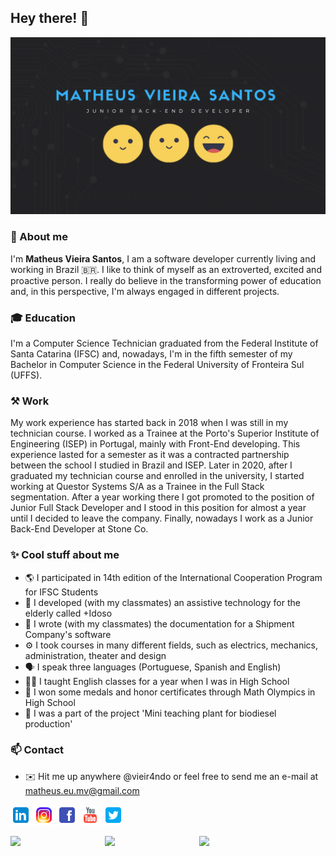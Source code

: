 ## Hey there! 👋

![header](/img/Header.gif)

### 🍰 About me

I'm **Matheus Vieira Santos**, I am a software developer currently living and working in Brazil 🇧🇷. I like to think of myself as an extroverted, excited and proactive person. I really do believe in the transforming power of education and, in this perspective, I'm always engaged in different projects.

### 🎓 Education

I'm a Computer Science Technician graduated from the Federal Institute of Santa Catarina (IFSC) and, nowadays, I'm in the fifth semester of my Bachelor in Computer Science in the Federal University of Fronteira Sul (UFFS).

### ⚒️ Work

My work experience has started back in 2018 when I was still in my technician course. I worked as a Trainee at the Porto's Superior Institute of Engineering (ISEP) in Portugal, mainly with Front-End developing. This experience lasted for a semester as it was a contracted partnership between the school I studied in Brazil and ISEP. Later in 2020, after I graduated my technician course and enrolled in the university, I started working at Questor Systems S/A as a Trainee in the Full Stack segmentation. After a year working there I got promoted to the position of Junior Full Stack Developer and I stood in this position for almost a year until I decided to leave the company. Finally, nowadays I work as a Junior Back-End Developer at Stone Co.

### ✨ Cool stuff about me

- 🌎 I participated in 14th edition of the International Cooperation Program for IFSC Students
- 💊 I developed (with my classmates) an assistive technology for the elderly called +Idoso
- 📄 I wrote (with my classmates) the documentation for a Shipment Company's software
- ⚙️ I took courses in many different fields, such as electrics, mechanics, administration, theater and design
- 🗣️ I speak three languages (Portuguese, Spanish and English)
- 🧑‍🏫 I taught English classes for a year when I was in High School
- 🏅 I won some medals and honor certificates through Math Olympics in High School
- 🌱 I was a part of the project 'Mini teaching plant for biodiesel production'

### 📫 Contact

- ✉️ Hit me up anywhere @vieir4ndo or feel free to send me an e-mail at matheus.eu.mv@gmail.com

[<img alt="Matheus | LinkedIn" width="33px" src="/img/icons8-linkedin-48.png" />](https://www.linkedin.com/in/vieir4ndo/) [<img alt="Matheus | Instagram" width="33px" src="/img/icons8-instagram-48.png" />](https://www.instagram.com/vieir4ndo) [<img alt="Matheus | Facebook" width="33px" src="/img/icons8-facebook-48.png" />](https://www.facebook.com/vieir4ndo) [<img alt="Matheus | Youtube" width="33px" src="/img/icons8-youtube-48.png" />](https://youtube.com/channel/UCx3J5aiV1PKElesn0D_tf_w) [<img alt="Matheus | Twitter" width="33px" src="/img/icons8-twitter-quadrado-48.png" />](https://www.twitter.com/vieir4ndo)

<img align="left" src="https://github-readme-stats.vercel.app/api/?username=vieir4ndo&count_private=true&theme=dracula" width="30%"/>
<img align="left" src="https://github-readme-stats.vercel.app/api/top-langs/?username=vieir4ndo&theme=dracula&langs_count=8&layout=compact" width="30%"/>
<img align="left" src="https://github-readme-streak-stats.herokuapp.com/?user=vieir4ndo&theme=dracula" width="30%">
